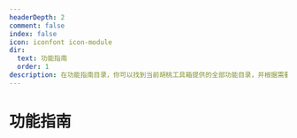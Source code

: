 ```yaml
---
headerDepth: 2
comment: false
index: false
icon: iconfont icon-module
dir:
  text: 功能指南
  order: 1
description: 在功能指南目录，你可以找到当前胡桃工具箱提供的全部功能目录，并根据需要查询对应的功能文档。
---
```


# 功能指南

<Catalog />
